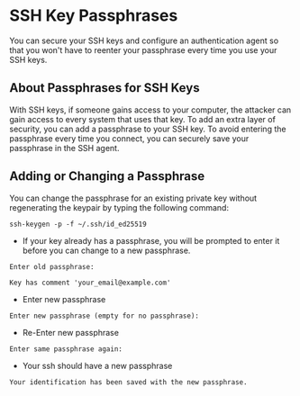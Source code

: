 # SSH Key Passphrases

You can secure your SSH keys and configure an authentication agent so that you won't have to reenter your passphrase every time you use your SSH keys.

## About Passphrases for SSH Keys
With SSH keys, if someone gains access to your computer, the attacker can gain access to every system that uses that key. To add an extra layer of security, you can add a passphrase to your SSH key. To avoid entering the passphrase every time you connect, you can securely save your passphrase in the SSH agent.

## Adding or Changing a Passphrase
You can change the passphrase for an existing private key without regenerating the keypair by typing the following command:
```shell
ssh-keygen -p -f ~/.ssh/id_ed25519
```
- If your key already has a passphrase, you will be prompted to enter it before you can change to a new passphrase.
```shell
Enter old passphrase:
```
```shell
Key has comment 'your_email@example.com'
```
- Enter new passphrase
```shell
Enter new passphrase (empty for no passphrase):
```
- Re-Enter new passphrase
```shell
Enter same passphrase again:
```
- Your ssh should have a new passphrase
```shell
Your identification has been saved with the new passphrase.
```

